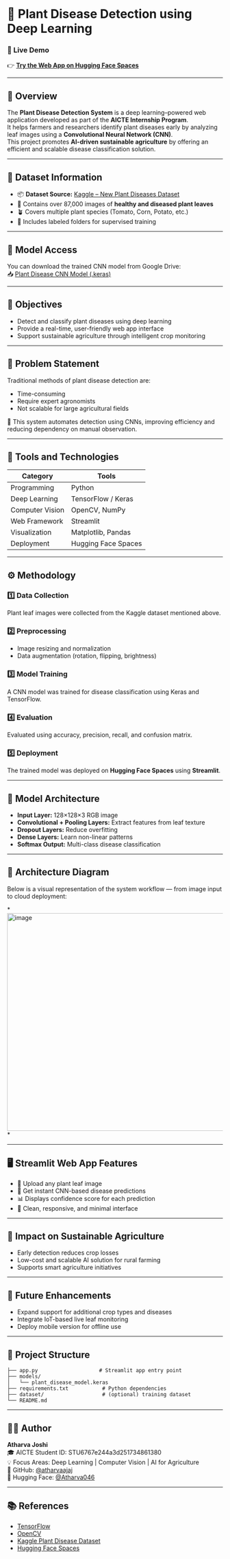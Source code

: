 # 🌿 Plant Disease Detection using Deep Learning

### 🚀 Live Demo  
👉 **[Try the Web App on Hugging Face Spaces](https://huggingface.co/spaces/Atharva046/Plant_Disease_Classification_Using_DL)**

---

## 🧠 Overview

The **Plant Disease Detection System** is a deep learning–powered web application developed as part of the **AICTE Internship Program**.  
It helps farmers and researchers identify plant diseases early by analyzing leaf images using a **Convolutional Neural Network (CNN)**.  
This project promotes **AI-driven sustainable agriculture** by offering an efficient and scalable disease classification solution.

---

## 🌾 Dataset Information

- 📦 **Dataset Source:** [Kaggle – New Plant Diseases Dataset](https://www.kaggle.com/datasets/vipoooool/new-plant-diseases-dataset)  
- 📸 Contains over 87,000 images of **healthy and diseased plant leaves**  
- 🪴 Covers multiple plant species (Tomato, Corn, Potato, etc.)  
- 🧹 Includes labeled folders for supervised training  

---

## 🔗 Model Access

You can download the trained CNN model from Google Drive:  
📥 [Plant Disease CNN Model (.keras)](https://drive.google.com/file/d/1UVKP-Ihap3GI03P2kHzLTO5BP_HTtcyK/view?usp=sharing)

---

## 🎯 Objectives

- Detect and classify plant diseases using deep learning  
- Provide a real-time, user-friendly web app interface  
- Support sustainable agriculture through intelligent crop monitoring  

---

## 🧩 Problem Statement

Traditional methods of plant disease detection are:  
- Time-consuming  
- Require expert agronomists  
- Not scalable for large agricultural fields  

🌱 This system automates detection using CNNs, improving efficiency and reducing dependency on manual observation.

---

## 🧰 Tools and Technologies

| Category | Tools |
|-----------|-------|
| Programming | Python |
| Deep Learning | TensorFlow / Keras |
| Computer Vision | OpenCV, NumPy |
| Web Framework | Streamlit |
| Visualization | Matplotlib, Pandas |
| Deployment | Hugging Face Spaces |

---

## ⚙️ Methodology

### 1️⃣ Data Collection  
Plant leaf images were collected from the Kaggle dataset mentioned above.

### 2️⃣ Preprocessing  
- Image resizing and normalization  
- Data augmentation (rotation, flipping, brightness)  

### 3️⃣ Model Training  
A CNN model was trained for disease classification using Keras and TensorFlow.

### 4️⃣ Evaluation  
Evaluated using accuracy, precision, recall, and confusion matrix.

### 5️⃣ Deployment  
The trained model was deployed on **Hugging Face Spaces** using **Streamlit**.

---

## 🧮 Model Architecture

- **Input Layer:** 128×128×3 RGB image  
- **Convolutional + Pooling Layers:** Extract features from leaf texture  
- **Dropout Layers:** Reduce overfitting  
- **Dense Layers:** Learn non-linear patterns  
- **Softmax Output:** Multi-class disease classification  

---

## 🧠 Architecture Diagram

Below is a visual representation of the system workflow — from image input to cloud deployment:

*<img width="960" height="507" alt="image" src="https://github.com/user-attachments/assets/2e48a550-64d3-4b07-9151-14dcc970b039" />
*

---

## 🖥️ Streamlit Web App Features

- 🌿 Upload any plant leaf image  
- 🧠 Get instant CNN-based disease predictions  
- 📊 Displays confidence score for each prediction  
- 🎨 Clean, responsive, and minimal interface  

---

## 🌱 Impact on Sustainable Agriculture

- Early detection reduces crop losses  
- Low-cost and scalable AI solution for rural farming  
- Supports smart agriculture initiatives  

---

## 🔮 Future Enhancements

- Expand support for additional crop types and diseases  
- Integrate IoT-based live leaf monitoring  
- Deploy mobile version for offline use  

---

## 🧾 Project Structure

```
├── app.py                    # Streamlit app entry point
├── models/
│   └── plant_disease_model.keras
├── requirements.txt           # Python dependencies
├── dataset/                   # (optional) training dataset
└── README.md
```

---

## 👨‍💻 Author

**Atharva Joshi**  
🎓 AICTE Student ID: STU6767e244a3d251734861380  
💡 Focus Areas: Deep Learning | Computer Vision | AI for Agriculture  
🔗 GitHub: [@atharvaajaj](https://github.com/atharvaajaj)  
🔗 Hugging Face: [@Atharva046](https://huggingface.co/Atharva046)

---

## 📚 References

- [TensorFlow](https://www.tensorflow.org/)  
- [OpenCV](https://opencv.org/)  
- [Kaggle Plant Disease Dataset](https://www.kaggle.com/datasets/vipoooool/new-plant-diseases-dataset)  
- [Hugging Face Spaces](https://huggingface.co/spaces)



